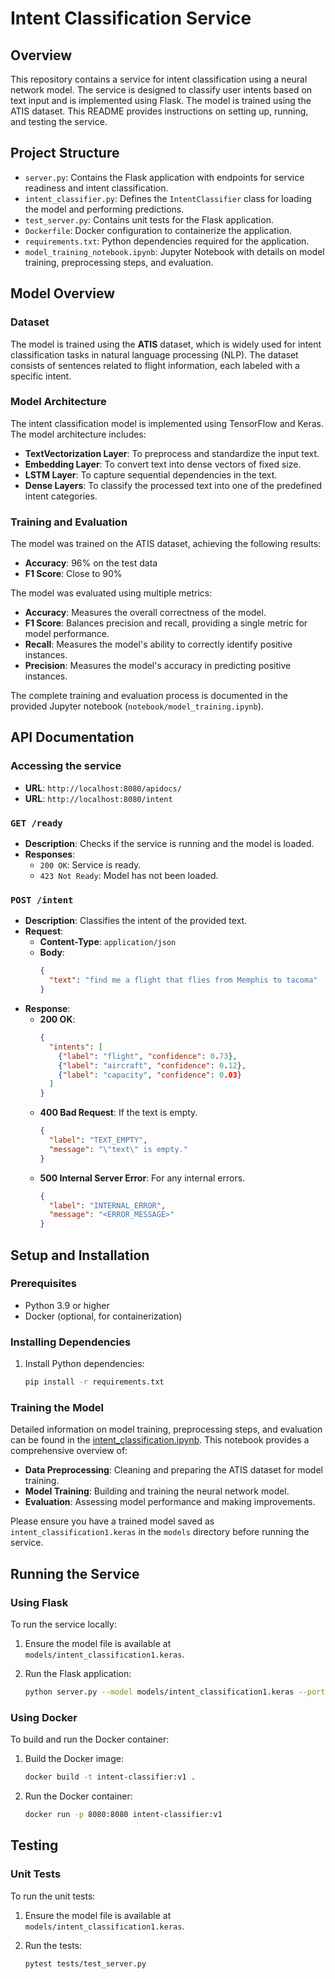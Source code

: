# Intent Classification Service

## Overview

This repository contains a service for intent classification using a neural network model. The service is designed to classify user intents based on text input and is implemented using Flask. The model is trained using the ATIS dataset. This README provides instructions on setting up, running, and testing the service.

## Project Structure

- `server.py`: Contains the Flask application with endpoints for service readiness and intent classification.
- `intent_classifier.py`: Defines the `IntentClassifier` class for loading the model and performing predictions.
- `test_server.py`: Contains unit tests for the Flask application.
- `Dockerfile`: Docker configuration to containerize the application.
- `requirements.txt`: Python dependencies required for the application.
- `model_training_notebook.ipynb`: Jupyter Notebook with details on model training, preprocessing steps, and evaluation.

## Model Overview

### Dataset

The model is trained using the **ATIS** dataset, which is widely used for intent classification tasks in natural language processing (NLP). The dataset consists of sentences related to flight information, each labeled with a specific intent.

### Model Architecture

The intent classification model is implemented using TensorFlow and Keras. The model architecture includes:

- **TextVectorization Layer**: To preprocess and standardize the input text.
- **Embedding Layer**: To convert text into dense vectors of fixed size.
- **LSTM Layer**: To capture sequential dependencies in the text.
- **Dense Layers**: To classify the processed text into one of the predefined intent categories.

### Training and Evaluation

The model was trained on the ATIS dataset, achieving the following results:

- **Accuracy**: 96% on the test data
- **F1 Score**: Close to 90%

The model was evaluated using multiple metrics:

- **Accuracy**: Measures the overall correctness of the model.
- **F1 Score**: Balances precision and recall, providing a single metric for model performance.
- **Recall**: Measures the model's ability to correctly identify positive instances.
- **Precision**: Measures the model's accuracy in predicting positive instances.

The complete training and evaluation process is documented in the provided Jupyter notebook (`notebook/model_training.ipynb`).

## API Documentation

### Accessing the service
- **URL**: `http://localhost:8080/apidocs/`
- **URL**: `http://localhost:8080/intent`

### `GET /ready`

- **Description**: Checks if the service is running and the model is loaded.
- **Responses**:
  - `200 OK`: Service is ready.
  - `423 Not Ready`: Model has not been loaded.

### `POST /intent`

- **Description**: Classifies the intent of the provided text.
- **Request**:
  - **Content-Type**: `application/json`
  - **Body**:
    ```json
    {
      "text": "find me a flight that flies from Memphis to tacoma"
    }
    ```
- **Response**:
  - **200 OK**:
    ```json
    {
      "intents": [
        {"label": "flight", "confidence": 0.73},
        {"label": "aircraft", "confidence": 0.12},
        {"label": "capacity", "confidence": 0.03}
      ]
    }
    ```
  - **400 Bad Request**: If the text is empty.
    ```json
    {
      "label": "TEXT_EMPTY",
      "message": "\"text\" is empty."
    }
    ```
  - **500 Internal Server Error**: For any internal errors.
    ```json
    {
      "label": "INTERNAL_ERROR",
      "message": "<ERROR_MESSAGE>"
    }
    ```

## Setup and Installation

### Prerequisites

- Python 3.9 or higher
- Docker (optional, for containerization)

### Installing Dependencies

1. Install Python dependencies:
    ```bash
    pip install -r requirements.txt
    ```

### Training the Model

Detailed information on model training, preprocessing steps, and evaluation can be found in the [intent_classification.ipynb](intent_classification.ipynb). This notebook provides a comprehensive overview of:

- **Data Preprocessing**: Cleaning and preparing the ATIS dataset for model training.
- **Model Training**: Building and training the neural network model.
- **Evaluation**: Assessing model performance and making improvements.

Please ensure you have a trained model saved as `intent_classification1.keras` in the `models` directory before running the service.

## Running the Service

### Using Flask

To run the service locally:

1. Ensure the model file is available at `models/intent_classification1.keras`.

2. Run the Flask application:
    ```bash
    python server.py --model models/intent_classification1.keras --port 8080
    ```

### Using Docker

To build and run the Docker container:

1. Build the Docker image:
    ```bash
    docker build -t intent-classifier:v1 .
    ```

2. Run the Docker container:
    ```bash
    docker run -p 8080:8080 intent-classifier:v1
    ```

## Testing

### Unit Tests

To run the unit tests:

1. Ensure the model file is available at `models/intent_classification1.keras`.

2. Run the tests:
    ```bash
    pytest tests/test_server.py
    ```
